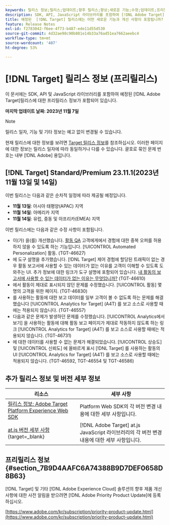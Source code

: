 ```yaml
---
keywords: 릴리스 정보;릴리스;업데이트;향후 릴리스;향상;새로운 기능;수정;업데이트;프리릴리스
description: SDK, API, JavaScript 라이브러리를 포함하여 [!DNL Adobe Target]의 예정된 릴리스에 포함된 새로운 기능 및 개선, 수정 사항에 대해 알아봅니다.
title: 예정된  [!DNL Target] 릴리스에는 어떤 새로운 기능과 개선 사항이 포함됩니까?
feature: Release Notes
exl-id: f2783042-f6ee-4f73-b487-ede11d55d530
source-git-commit: 4d32ae98c90b881e14b33a76ad51ea7662aeebc4
workflow-type: tm+mt
source-wordcount: '407'
ht-degree: 53%

---
```


# [!DNL Target] 릴리스 정보 (프리릴리스)

이 문서에는 SDK, API 및 JavaScript 라이브러리를 포함하여 예정된 [!DNL Adobe Target]릴리스에 대한 프리릴리스 정보가 포함되어 있습니다.

**마지막 업데이트 날짜: 2023년 11월 7일**

>[!NOTE]
>
>릴리스 일자, 기능 및 기타 정보는 예고 없이 변경될 수 있습니다.
>
>현재 릴리스에 대한 정보를 보려면 [Target 릴리스 정보](release-notes.md)를 참조하십시오. 이러한 페이지에 대한 정보는 릴리스 일자에 따라 동일하거나 다를 수 있습니다. 괄호로 묶인 문제 번호는 내부 [!DNL Adobe] 용입니다.

## [!DNL Target] Standard/Premium 23.11.1(2023년 11월 13일 및 14일)

이번 릴리스는 다음과 같은 순차적 일정에 따라 제공될 예정입니다.

* **11월 13일**: 아시아 태평양(APAC) 지역
* **11월 14일**: 아메리카 지역
* **11월 14일**: 유럽, 중동 및 아프리카(EMEA) 지역

이번 릴리스에는 다음과 같은 수정 사항이 포함됩니다.

* 이(가) 을(를) 개선했습니다. [활동 QA](/help/main/c-activities/c-activity-qa/activity-qa.md) 고객에게에서 경험에 대한 중복 오퍼를 허용하지 않을 수 있도록 하는 기능입니다. [!UICONTROL Automated Personalization] 활동. (TGT-46627)
* 에 도구 설명을 추가했습니다. [!DNL Target] 제어 경험에 할당된 트래픽이 없는 경우 활동 보고서에 사용할 수 있는 데이터가 없는 이유를 고객이 이해할 수 있도록 도와주는 UI. 추가 정보에 대한 링크가 도구 설명에 포함되어 있습니다. [내 활동의 보고서에 사용할 수 있는 데이터가 없는 이유는 무엇입니까?](/help/main/c-reports/reporting-frequently-asked-questions.md#section_E4722F6445884130951DF79981C8289B) (TGT-46610)
* 에서 활동이 제대로 표시되지 않던 문제를 수정했습니다. [!UICONTROL 활동] 몇 명의 고객을 위한 페이지. (TGT-46830)
* 를 사용하는 활동에 대한 보고 데이터를 일부 고객이 볼 수 없도록 하는 문제를 해결했습니다 [!UICONTROL Analytics for Target] (A4T) 를 보고 소스로 사용할 때에는 적용되지 않습니다. (TGT-46557)
* 다음과 같은 문제가 발생하던 문제를 수정했습니다. [!UICONTROL Analytics에서 보기] 을 사용하는 활동에 대해 활동 보고 페이지가 제대로 작동하지 않도록 하는 링크 [!UICONTROL Analytics for Target] (A4T) 를 보고 소스로 사용할 때에는 적용되지 않습니다. (TGT-46731)
* 에 대한 데이터를 사용할 수 없는 문제가 해결되었습니다. [!UICONTROL 상승도] 및 [!UICONTROL 신뢰도] 에 올바르게 표시 [!DNL Target] 를 사용하는 활동의 UI [!UICONTROL Analytics for Target] (A4T) 를 보고 소스로 사용할 때에는 적용되지 않습니다. (TGT-46592, TGT-46554 및 TGT-46586)

## 추가 릴리스 정보 및 버전 세부 정보

| 리소스 | 세부 사항 |
|--- |--- |
| [릴리스 정보: Adobe Target Platform Experience Web SDK](https://experienceleague.adobe.com/docs/experience-platform/edge/release-notes.html?lang=ko-KR) | Platform Web SDK의 각 버전 변경 내용에 대한 세부 사항입니다. |
| [at.js 버전 세부 사항](https://experienceleague.corp.adobe.com/docs/target-dev/developer/client-side/at-js-implementation/target-atjs-versions.html){target=_blank} | [!DNL Adobe Target] at.js JavaScript 라이브러리의 각 버전 변경 내용에 대한 세부 사항입니다. |

## 프리릴리스 정보 {#section_7B9D4AAFC6A74388B9D7DEF0658D8B63}

[!DNL Target] 및 기타 [!DNL Adobe Experience Cloud] 솔루션의 향후 제품 개선 사항에 대한 사전 알림을 받으려면 [!DNL Adobe Priority Product Update]에 등록하십시오.

[https://www.adobe.com/kr/subscription/priority-product-update.html](https://www.adobe.com/kr/subscription/priority-product-update.html)
